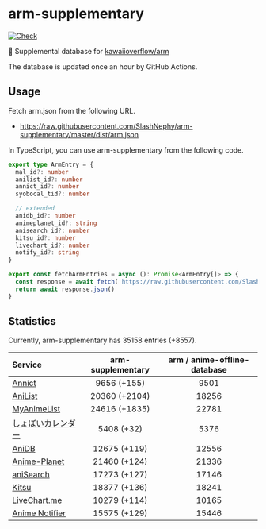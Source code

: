 # arm-supplementary

[![Check](https://github.com/SlashNephy/arm-supplementary/actions/workflows/check-node.yml/badge.svg)](https://github.com/SlashNephy/arm-supplementary/actions/workflows/check-node.yml)

💊 Supplemental database for [kawaiioverflow/arm](https://github.com/kawaiioverflow/arm)

The database is updated once an hour by GitHub Actions.

## Usage

Fetch arm.json from the following URL.

- https://raw.githubusercontent.com/SlashNephy/arm-supplementary/master/dist/arm.json

In TypeScript, you can use arm-supplementary from the following code.

```TypeScript
export type ArmEntry = {
  mal_id?: number
  anilist_id?: number
  annict_id?: number
  syobocal_tid?: number

  // extended
  anidb_id?: number
  animeplanet_id?: string
  anisearch_id?: number
  kitsu_id?: number
  livechart_id?: number
  notify_id?: string
}

export const fetchArmEntries = async (): Promise<ArmEntry[]> => {
  const response = await fetch('https://raw.githubusercontent.com/SlashNephy/arm-supplementary/master/dist/arm.json')
  return await response.json()
}
```

## Statistics

Currently, arm-supplementary has 35158 entries (+8557).

| Service                                     | arm-supplementary | arm / anime-offline-database |
| :------------------------------------------ | :---------------: | :--------------------------: |
| [Annict](https://annict.com)                |    9656 (+155)    |             9501             |
| [AniList](https://anilist.co)               |   20360 (+2104)   |            18256             |
| [MyAnimeList](https://myanimelist.net)      |   24616 (+1835)   |            22781             |
| [しょぼいカレンダー](https://cal.syoboi.jp) |    5408 (+32)     |             5376             |
| [AniDB](https://anidb.net)                  |   12675 (+119)    |            12556             |
| [Anime-Planet](https://anime-planet.com)    |   21460 (+124)    |            21336             |
| [aniSearch](https://anisearch.com)          |   17273 (+127)    |            17146             |
| [Kitsu](https://kitsu.io)                   |   18377 (+136)    |            18241             |
| [LiveChart.me](https://livechart.me)        |   10279 (+114)    |            10165             |
| [Anime Notifier](https://notify.moe)        |   15575 (+129)    |            15446             |
